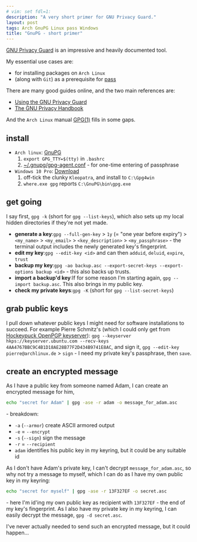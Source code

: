 ```yaml
---
# vim: set fdl=1:
description: "A very short primer for GNU Privacy Guard."
layout: post
tags: Arch GnuPG Linux pass Windows
title: "GnuPG - short primer"
---
```


[GNU Privacy Guard](http://en.wikipedia.org/wiki/GNU_Privacy_Guard) is an impressive and heavily documented tool.

My essential use cases are:

- for installing packages on `Arch Linux`
- (along with `Git`) as a prerequisite for [pass](https://www.passwordstore.org/)

There are many good guides online, and the two main references are:

- [Using the GNU Privacy Guard](https://www.gnupg.org/documentation/manuals/gnupg/index.html)
- [The GNU Privacy Handbook](https://www.gnupg.org/gph/en/manual/book1.html)

And the `Arch Linux` manual [GPG(1)](https://man.archlinux.org/man/gpg.1.en) fills in some gaps.

## install
- `Arch linux`: [GnuPG](https://wiki.archlinux.org/index.php/GnuPG)
    1. `export GPG_TTY=$(tty)` in `.bashrc`
    1. [~/.gnupg/gpg-agent.conf](https://github.com/harriott/OS-ArchBuilds/blob/master/jo/gpg-agent.conf) - for one-time entering of passphrase
- `Windows 10 Pro`: [Download](https://www.gpg4win.org/get-gpg4win.html)
    1. off-tick the clunky `Kleopatra`, and install to `C:\Gpg4win`
    1. `where.exe gpg` reports `C:\GnuPG\bin\gpg.exe`

## get going
I say first, `gpg -k` (short for `gpg --list-keys`), which also sets up my local hidden directories if they're not yet made.

- **generate a key**:`gpg --full-gen-key` > `1y` (= "one year before expiry") > `<my_name>` > `<my_email>` > `<key_description>` > `<my_passphrase>` - the terminal output includes the newly generated key's fingerprint.
- **edit my key**:`gpg --edit-key <id>` and can then `adduid`, `deluid`, `expire`, `trust`
- **backup my key**:`gpg -ao backup.asc --export-secret-keys --export-options backup <id>` - this also backs up trusts.
- **import a backup'd key**:If for some reason I'm starting again, `gpg --import backup.asc`. This also brings in my public key.
- **check my private keys**:`gpg -K` (short for `gpg --list-secret-keys`)

## grab public keys
I pull down whatever public keys I might need for software installations to succeed. For example Pierre Schmitz's (which I could only get from [Hockeypuck OpenPGP keyserver](https://keyserver.ubuntu.com)): `gpg --keyserver hkps://keyserver.ubuntu.com --recv-keys 4AA4767BBC9C4B1D18AE28B77F2D434B9741E8AC`, and sign it, `gpg --edit-key pierre@archlinux.de` > `sign` - I need my private key's passphrase, then `save`.

## create an encrypted message
As I have a public key from someone named Adam, I can create an encrypted message for him,
```bash
echo "secret for Adam" | gpg -ase -r adam -o message_for_adam.asc
```
\- breakdown:

- `-a` (`--armor`) create ASCII armored output
- `-e` = `--encrypt`
- `-s` (`--sign`) sign the message
- `-r` = `--recipient`
- `adam` identifies his public key in my keyring, but it could be any suitable id

As I don't have Adam's private key, I can't decrypt `message_for_adam.asc`, so why not try a message to myself, which I can do as I have my own public key in my keyring:
```bash
echo "secret for myself" | gpg -ase -r 13F327EF -o secret.asc
```
\- here I'm id'ing my own public key as recipient with `13F327EF` - the end of my key's fingerprint. As I also have my private key in my keyring, I can easily decrypt the message, `gpg -d secret.asc`.

I've never actually needed to send such an encrypted message, but it could happen...

